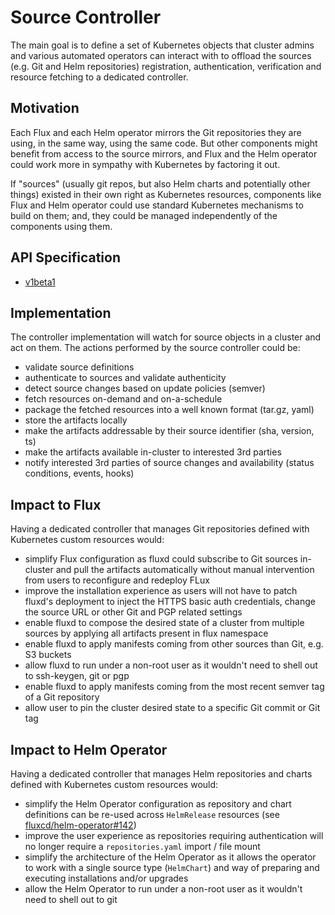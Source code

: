 # Source Controller

The main goal is to define a set of Kubernetes objects that cluster
admins and various automated operators can interact with to offload
the sources (e.g. Git and Helm repositories) registration, authentication,
verification and resource fetching to a dedicated controller.

## Motivation

Each Flux and each Helm operator mirrors the Git repositories they are
using, in the same way, using the same code. But other components
might benefit from access to the source mirrors, and Flux and the Helm
operator could work more in sympathy with Kubernetes by factoring it out.

If "sources" (usually git repos, but also Helm charts and potentially
other things) existed in their own right as Kubernetes resources,
components like Flux and Helm operator could use standard Kubernetes
mechanisms to build on them; and, they could be managed independently
of the components using them.

## API Specification

* [v1beta1](v1beta1/README.md)

## Implementation

The controller implementation will watch for source objects in a cluster and act on them.
The actions performed by the source controller could be:

* validate source definitions
* authenticate to sources and validate authenticity
* detect source changes based on update policies (semver)
* fetch resources on-demand and on-a-schedule
* package the fetched resources into a well known format (tar.gz, yaml)
* store the artifacts locally
* make the artifacts addressable by their source identifier (sha, version, ts)
* make the artifacts available in-cluster to interested 3rd parties
* notify interested 3rd parties of source changes and availability (status conditions, events, hooks)

## Impact to Flux

Having a dedicated controller that manages Git repositories defined with Kubernetes custom resources would:

* simplify Flux configuration as fluxd could subscribe to Git sources in-cluster and pull the artifacts
automatically without manual intervention from users to reconfigure and redeploy FLux
* improve the installation experience as users will not have to patch fluxd's deployment to inject
the HTTPS basic auth credentials, change the source URL or other Git and PGP related settings
* enable fluxd to compose the desired state of a cluster from multiple sources by applying all artifacts present in flux namespace
* enable fluxd to apply manifests coming from other sources than Git, e.g. S3 buckets
* allow fluxd to run under a non-root user as it wouldn't need to shell out to ssh-keygen, git or pgp 
* enable fluxd to apply manifests coming from the most recent semver tag of a Git repository
* allow user to pin the cluster desired state to a specific Git commit or Git tag

## Impact to Helm Operator

Having a dedicated controller that manages Helm repositories and charts defined with Kubernetes custom
resources would:

* simplify the Helm Operator configuration as repository and chart definitions can be re-used across
  `HelmRelease` resources (see [fluxcd/helm-operator#142](https://github.com/fluxcd/helm-operator/issues/142))
* improve the user experience as repositories requiring authentication will no longer require a
  `repositories.yaml` import / file mount
* simplify the architecture of the Helm Operator as it allows the operator to work with a single
  source type (`HelmChart`) and way of preparing and executing installations and/or upgrades
* allow the Helm Operator to run under a non-root user as it wouldn't need to shell out to git
